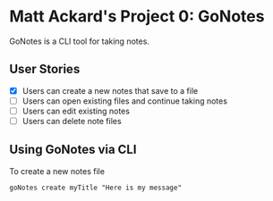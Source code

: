 # Matt Ackard's Project 0: GoNotes
GoNotes is a CLI tool for taking notes.

## User Stories
- [X] Users can create a new notes that save to a file
- [ ] Users can open existing files and continue taking notes
- [ ] Users can edit existing notes
- [ ] Users can delete note files

## Using GoNotes via CLI
To create a new notes file
```
goNotes create myTitle "Here is my message"
```
